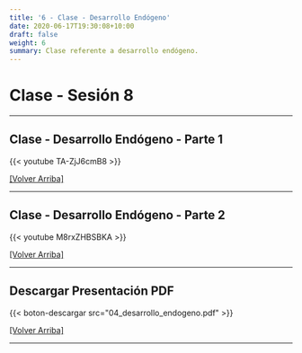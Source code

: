 ```yaml
---
title: '6 - Clase - Desarrollo Endógeno'
date: 2020-06-17T19:30:08+10:00
draft: false
weight: 6
summary: Clase referente a desarrollo endógeno.
---
```


# Clase - Sesión 8

---

## Clase - Desarrollo Endógeno - Parte 1

{{< youtube TA-ZjJ6cmB8 >}}

[[Volver Arriba]](#top)

---

## Clase - Desarrollo Endógeno - Parte 2

{{< youtube M8rxZHBSBKA >}}

[[Volver Arriba]](#top)

---

## Descargar Presentación PDF

{{< boton-descargar src="04_desarrollo_endogeno.pdf" >}}

[[Volver Arriba]](#top)

---